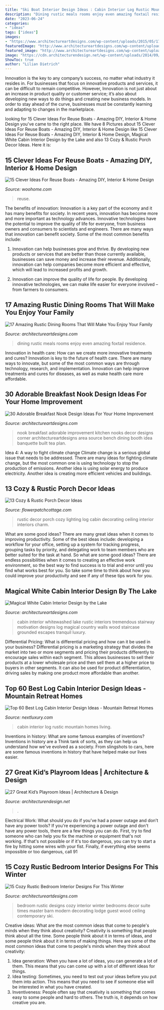 ```yaml
---
title: "Ski Boat Interior Design Ideas : Cabin Interior Log Rustic Mountain Homes Living"
description: "Dining rustic meals rooms enjoy even amazing foxtail residence"
date: "2023-06-24"
categories:
- "ideas"
tags: ["ideas"]
images:
- "https://www.architectureartdesigns.com/wp-content/uploads/2015/05/17-Amazing-Rustic-Dining-Rooms-That-Will-Make-You-Enjoy-Your-Family-Meals-Even-More-10-630x945.jpg"
featuredImage: "http://www.architectureartdesigns.com/wp-content/uploads/2013/10/52.jpg"
featured_image: "http://www.architectureartdesigns.com/wp-content/uploads/2014/10/15-Cozy-Rustic-Bedroom-Interior-Designs-For-This-Winter-6-630x645.jpg"
image: "https://cdn.architecturendesign.net/wp-content/uploads/2014/09/71.jpeg"
ShowToc: true
author: "Lilian Dietrich"
---
```



Innovation is the key to any company’s success, no matter what industry it resides in. For businesses that focus on innovative products and services, it can be difficult to remain competitive. However, Innovation is not just about an increase in product quality or customer service; it’s also about developing new ways to do things and creating new business models. In order to stay ahead of the curve, businesses must be constantly learning and adapting to changes in the marketplace.

	

		
looking for 15 Clever Ideas For Reuse Boats - Amazing DIY, Interior &amp; Home Design you've came to the right place. We have 8 Pictures about 15 Clever Ideas For Reuse Boats - Amazing DIY, Interior &amp; Home Design like 15 Clever Ideas For Reuse Boats - Amazing DIY, Interior &amp; Home Design, Magical White Cabin Interior Design by the Lake and also 13 Cozy &amp; Rustic Porch Decor Ideas. Here it is:
		
    
## 15 Clever Ideas For Reuse Boats - Amazing DIY, Interior &amp; Home Design

<img loading=lazy src="https://www.woohome.com/wp-content/uploads/2013/08/reuse-old-boat-7-2.jpg" onerror="this.onerror=null;this.src='https://tse3.mm.bing.net/th?id=OIP.HCLrPcYK_nb034HIisEVvAHaJ3&amp;pid=15.1';" alt="15 Clever Ideas For Reuse Boats - Amazing DIY, Interior &amp; Home Design">

_Source: woohome.com_

>reuse. 

	

The benefits of innovation:
Innovation is a key part of the economy and it has many benefits for society. In recent years, innovation has become more and more important as technology advances. Innovative technologies have the potential to improve the quality of life for everyone, from business owners and consumers to scientists and engineers.
There are many ways that innovation can benefit society. Some of the most common benefits include: 

1. Innovation can help businesses grow and thrive. By developing new products or services that are better than those currently available, businesses can save money and increase their revenue. Additionally, innovation can help companies become more efficient and effective, which will lead to increased profits and growth. 

2. Innovation can improve the quality of life for people. By developing innovative technologies, we can make life easier for everyone involved – from farmers to consumers.

    
## 17 Amazing Rustic Dining Rooms That Will Make You Enjoy Your Family

<img loading=lazy src="https://www.architectureartdesigns.com/wp-content/uploads/2015/05/17-Amazing-Rustic-Dining-Rooms-That-Will-Make-You-Enjoy-Your-Family-Meals-Even-More-10-630x945.jpg" onerror="this.onerror=null;this.src='https://tse3.mm.bing.net/th?id=OIP.T397gxRCqV7abxiQR4BHnwHaLH&amp;pid=15.1';" alt="17 Amazing Rustic Dining Rooms That Will Make You Enjoy Your Family">

_Source: architectureartdesigns.com_

>dining rustic meals rooms enjoy even amazing foxtail residence. 

	

Innovation in health care: How can we create more innovative treatments and cures?
Innovation is key to the future of health care. There are many ways to innovate, but some of the most common ways are through technology, research, and implementation. Innovation can help improve treatments and cures for diseases, as well as make health care more affordable.

    
## 30 Adorable Breakfast Nook Design Ideas For Your Home Improvement

<img loading=lazy src="http://www.architectureartdesigns.com/wp-content/uploads/2013/10/52.jpg" onerror="this.onerror=null;this.src='https://tse1.mm.bing.net/th?id=OIP.iXrxnxjHlTl1z-CXif0w0gAAAA&amp;pid=15.1';" alt="30 Adorable Breakfast Nook Design Ideas For Your Home Improvement">

_Source: architectureartdesigns.com_

>nook breakfast adorable improvement kitchen nooks decor designs corner architectureartdesigns area source bench dining booth idea banquette built tea plan. 

	

Idea 4: A way to fight climate change
Climate change is a serious global issue that needs to be addressed. There are many ideas for fighting climate change, but the most common one is using technology to stop the production of emissions. Another idea is using solar energy to produce electricity. Another idea is creating more efficient vehicles and buildings.

    
## 13 Cozy &amp; Rustic Porch Decor Ideas

<img loading=lazy src="http://flowerpatchcottage.com/wp-content/uploads/2018/02/log-home-interior-decorating-ideas-25-best-ideas-about-log-home-interiors-on-pinterest-cabin-ideas-decor-1-768x1315.jpg" onerror="this.onerror=null;this.src='https://tse3.mm.bing.net/th?id=OIP.gxtvVLVYKJYy7gIXkS-ThQHaMq&amp;pid=15.1';" alt="13 Cozy &amp; Rustic Porch Decor Ideas">

_Source: flowerpatchcottage.com_

>rustic decor porch cozy lighting log cabin decorating ceiling interior interiors charm. 

	

What are some good ideas?
There are many great ideas when it comes to improving productivity. Some of the best ideas include: developing a workflow for your office, setting up a system for tracking progress, grouping tasks by priority, and delegating work to team members who are better suited for the task at hand. So what are some good ideas? There are endless possibilities when it comes to creating an effective work environment, so the best way to find success is to trial and error until you find what works best for you. So take some time to think about how you could improve your productivity and see if any of these tips work for you.

    
## Magical White Cabin Interior Design By The Lake

<img loading=lazy src="http://www.architectureartdesigns.com/wp-content/uploads/2014/01/810.jpg" onerror="this.onerror=null;this.src='https://tse1.mm.bing.net/th?id=OIP.V2x0ml6HpEhK6FDHX-429AAAAA&amp;pid=15.1';" alt="Magical White Cabin Interior Design by the Lake">

_Source: architectureartdesigns.com_

>cabin interior whitewashed lake rustic interiors tremendous stairway motivation designs log magical country walls wood staircase grounded escapes tranquil luxury. 

	

Differential Pricing: What is differential pricing and how can it be used in your business?
Differential pricing is a marketing strategy that divides the market into two or more segments and pricing their products differently to encourage sales within each segment. This allows businesses to sell their products at a lower wholesale price and then sell them at a higher price to buyers in other segments. It can also be used for product differentiation, driving sales by making one product more affordable than another.

    
## Top 60 Best Log Cabin Interior Design Ideas - Mountain Retreat Homes

<img loading=lazy src="http://nextluxury.com/wp-content/uploads/living-room-log-cabin-interior-design-rustic-ideas.jpg" onerror="this.onerror=null;this.src='https://tse4.mm.bing.net/th?id=OIP.Y7o-bn41WIzYqt5UwMdZngHaLK&amp;pid=15.1';" alt="Top 60 Best Log Cabin Interior Design Ideas - Mountain Retreat Homes">

_Source: nextluxury.com_

>cabin interior log rustic mountain homes living. 

	

Inventions in history: What are some famous examples of inventions?
Inventions in history are a Think tank of sorts, as they can help us understand how we've evolved as a society. From slingshots to cars, here are some famous inventions in history that have helped make our lives easier.

    
## 27 Great Kid’s Playroom Ideas | Architecture &amp; Design

<img loading=lazy src="https://cdn.architecturendesign.net/wp-content/uploads/2014/09/71.jpeg" onerror="this.onerror=null;this.src='https://tse4.mm.bing.net/th?id=OIP.UG0fjGM6x3Kb6zP7hu8iMwHaE7&amp;pid=15.1';" alt="27 Great Kid’s Playroom Ideas | Architecture &amp; Design">

_Source: architecturendesign.net_

>. 

	

Electrical Work: What should you do if you’ve had a power outage and don’t have any power tools?
If you're experiencing a power outage and don't have any power tools, there are a few things you can do. First, try to find someone who can help you fix the machine or equipment that's not working. If that's not possible or if it's too dangerous, you can try to start a fire by hitting some wires with your fist. Finally, if everything else seems impossible or too dangerous, call 91
    
## 15 Cozy Rustic Bedroom Interior Designs For This Winter

<img loading=lazy src="http://www.architectureartdesigns.com/wp-content/uploads/2014/10/15-Cozy-Rustic-Bedroom-Interior-Designs-For-This-Winter-6-630x645.jpg" onerror="this.onerror=null;this.src='https://tse2.mm.bing.net/th?id=OIP.IOafGeEuvSWAjeqrurm8WAHaHl&amp;pid=15.1';" alt="15 Cozy Rustic Bedroom Interior Designs For This Winter">

_Source: architectureartdesigns.com_

>bedroom rustic designs cozy interior winter bedrooms decor suite times master barn modern decorating lodge guest wood ceiling contemporary ski. 

	

Creative ideas: What are the most common ideas that come to people's minds when they think about creativity?
Creativity is something that people think about all the time. Some people think about it in terms of ideas, and some people think about it in terms of making things. Here are some of the most common ideas that come to people's minds when they think about creativity: 
1. Idea generation: When you have a lot of ideas, you can generate a lot of them. This means that you can come up with a lot of different ideas for things. 
2. Idea testing: Sometimes, you need to test out your ideas before you put them into action. This means that you need to see if someone else will be interested in what you have created. 
3. Inventiveness: People often say that creativity is something that comes easy to some people and hard to others. The truth is, it depends on how creative you are.


